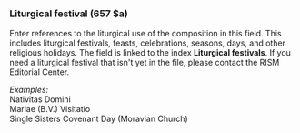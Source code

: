 ### Liturgical festival (657 $a)

Enter references to the liturgical use of the composition in this field. This includes liturgical festivals, feasts, celebrations, seasons, days, and other religious holidays. The field is linked to the index **Liturgical festivals**. If you need a liturgical festival that isn't yet in the file, please contact the RISM Editorial Center.

_Examples:_  
Nativitas Domini  
Mariae (B.V.) Visitatio  
Single Sisters Covenant Day (Moravian Church)